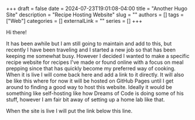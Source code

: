 +++ 
draft = false
date = 2024-07-23T19:01:08-04:00
title = "Another Hugo Site"
description = "Recipe Hosting Website"
slug = ""
authors = []
tags = ["Web"]
categories = []
externalLink = ""
series = []
+++

Hi there!

It has been awhile but I am still going to maintain and add to this, but recently I have been traveling and I started a new job so that has been keeping me somewhat busy. However I decided I wanted to make a specific recipe website for recipes I've made or found online with a focus on meal prepping since that has quickly become my preferred way of cooking. When it is live I will come back here and add a link to it directly. It will also be like this where for now it will be hosted on GitHub Pages until I get around to finding a good way to host this website. Ideally it would be something like self-hosting  like how Dreams of Code is doing some of his stuff, however I am fair bit away of setting up a home lab like that.

When the site is live I will put the link below this line.